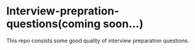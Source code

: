 # Interview-prepration-questions(coming soon...)
This repo consists some good quality of interview preparation questions.
